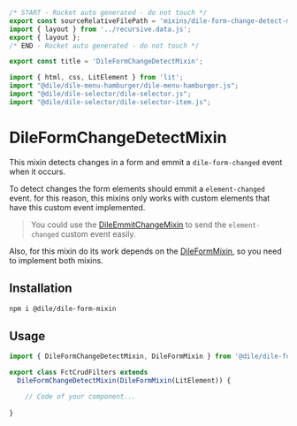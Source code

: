 ```js server
/* START - Rocket auto generated - do not touch */
export const sourceRelativeFilePath = 'mixins/dile-form-change-detect-mixin.rocket.md';
import { layout } from '../recursive.data.js';
export { layout };
/* END - Rocket auto generated - do not touch */

export const title = 'DileFormChangeDetectMixin';
```

```js script
import { html, css, LitElement } from 'lit'; 
import "@dile/dile-menu-hamburger/dile-menu-hamburger.js";
import "@dile/dile-selector/dile-selector.js";
import "@dile/dile-selector/dile-selector-item.js";
```

# DileFormChangeDetectMixin

This mixin detects changes in a form and emmit a ```dile-form-changed``` event when it occurs.

To detect changes the form elements should emmit a ```element-changed``` event. for this reason, this mixins only works with custom elements that have this custom event implemented.

> You could use the [DileEmmitChangeMixin](/mixins/dile-emmit-change-mixin) to send the ```element-changed``` custom event easily.

Also, for this mixin do its work depends on the [DileFormMixin](/mixins/dile-form-mixin), so you need to implement both mixins.

## Installation

```bash
npm i @dile/dile-form-mixin
```

## Usage

```javascript
import { DileFormChangeDetectMixin, DileFormMixin } from '@dile/dile-form-mixin';

export class FctCrudFilters extends 
  DileFormChangeDetectMixin(DileFormMixin(LitElement)) {

    // Code of your component...
    
}
```